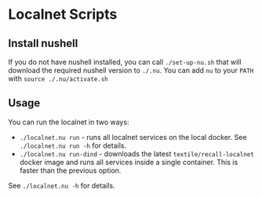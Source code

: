 # Localnet Scripts

## Install nushell
If you do not have nushell installed, you can call `./set-up-nu.sh` that will download the required nushell version to `./.nu`.
You can add `nu` to your `PATH` with `source ./.nu/activate.sh`

## Usage
You can run the localnet in two ways:
* `./localnet.nu run` - runs all localnet services on the local docker. See `./localnet.nu run -h` for details.
* `./localnet.nu run-dind` - downloads the latest `textile/recall-localnet` docker image and runs all services inside a single container. This is faster than the previous option.

See `./localnet.nu -h` for details.
